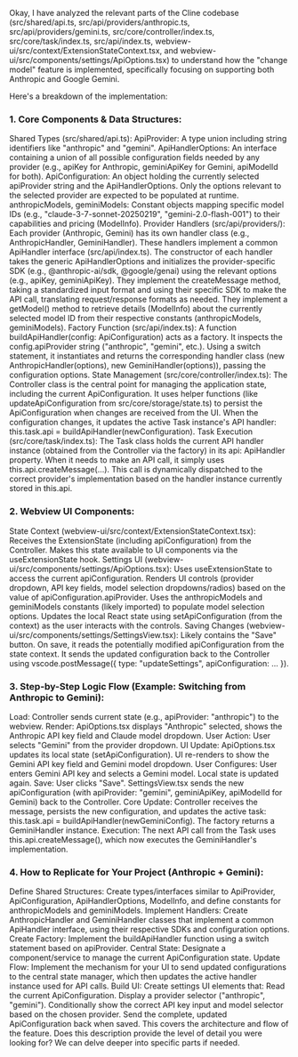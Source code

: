 Okay, I have analyzed the relevant parts of the Cline codebase (src/shared/api.ts, src/api/providers/anthropic.ts, src/api/providers/gemini.ts, src/core/controller/index.ts, src/core/task/index.ts, src/api/index.ts, webview-ui/src/context/ExtensionStateContext.tsx, and webview-ui/src/components/settings/ApiOptions.tsx) to understand how the "change model" feature is implemented, specifically focusing on supporting both Anthropic and Google Gemini.

Here's a breakdown of the implementation:

### 1. Core Components & Data Structures:

Shared Types (src/shared/api.ts):
ApiProvider: A type union including string identifiers like "anthropic" and "gemini".
ApiHandlerOptions: An interface containing a union of all possible configuration fields needed by any provider (e.g., apiKey for Anthropic, geminiApiKey for Gemini, apiModelId for both).
ApiConfiguration: An object holding the currently selected apiProvider string and the ApiHandlerOptions. Only the options relevant to the selected provider are expected to be populated at runtime.
anthropicModels, geminiModels: Constant objects mapping specific model IDs (e.g., "claude-3-7-sonnet-20250219", "gemini-2.0-flash-001") to their capabilities and pricing (ModelInfo).
Provider Handlers (src/api/providers/):
Each provider (Anthropic, Gemini) has its own handler class (e.g., AnthropicHandler, GeminiHandler).
These handlers implement a common ApiHandler interface (src/api/index.ts).
The constructor of each handler takes the generic ApiHandlerOptions and initializes the provider-specific SDK (e.g., @anthropic-ai/sdk, @google/genai) using the relevant options (e.g., apiKey, geminiApiKey).
They implement the createMessage method, taking a standardized input format and using their specific SDK to make the API call, translating request/response formats as needed.
They implement a getModel() method to retrieve details (ModelInfo) about the currently selected model ID from their respective constants (anthropicModels, geminiModels).
Factory Function (src/api/index.ts):
A function buildApiHandler(config: ApiConfiguration) acts as a factory.
It inspects the config.apiProvider string ("anthropic", "gemini", etc.).
Using a switch statement, it instantiates and returns the corresponding handler class (new AnthropicHandler(options), new GeminiHandler(options)), passing the configuration options.
State Management (src/core/controller/index.ts):
The Controller class is the central point for managing the application state, including the current ApiConfiguration.
It uses helper functions (like updateApiConfiguration from src/core/storage/state.ts) to persist the ApiConfiguration when changes are received from the UI.
When the configuration changes, it updates the active Task instance's API handler: this.task.api = buildApiHandler(newConfiguration).
Task Execution (src/core/task/index.ts):
The Task class holds the current API handler instance (obtained from the Controller via the factory) in its api: ApiHandler property.
When it needs to make an API call, it simply uses this.api.createMessage(...). This call is dynamically dispatched to the correct provider's implementation based on the handler instance currently stored in this.api.

### 2. Webview UI Components:

State Context (webview-ui/src/context/ExtensionStateContext.tsx):
Receives the ExtensionState (including apiConfiguration) from the Controller.
Makes this state available to UI components via the useExtensionState hook.
Settings UI (webview-ui/src/components/settings/ApiOptions.tsx):
Uses useExtensionState to access the current apiConfiguration.
Renders UI controls (provider dropdown, API key fields, model selection dropdowns/radios) based on the value of apiConfiguration.apiProvider.
Uses the anthropicModels and geminiModels constants (likely imported) to populate model selection options.
Updates the local React state using setApiConfiguration (from the context) as the user interacts with the controls.
Saving Changes (webview-ui/src/components/settings/SettingsView.tsx):
Likely contains the "Save" button.
On save, it reads the potentially modified apiConfiguration from the state context.
It sends the updated configuration back to the Controller using vscode.postMessage({ type: "updateSettings", apiConfiguration: ... }).

### 3. Step-by-Step Logic Flow (Example: Switching from Anthropic to Gemini):

Load: Controller sends current state (e.g., apiProvider: "anthropic") to the webview.
Render: ApiOptions.tsx displays "Anthropic" selected, shows the Anthropic API key field and Claude model dropdown.
User Action: User selects "Gemini" from the provider dropdown.
UI Update: ApiOptions.tsx updates its local state (setApiConfiguration). UI re-renders to show the Gemini API key field and Gemini model dropdown.
User Configures: User enters Gemini API key and selects a Gemini model. Local state is updated again.
Save: User clicks "Save". SettingsView.tsx sends the new apiConfiguration (with apiProvider: "gemini", geminiApiKey, apiModelId for Gemini) back to the Controller.
Core Update: Controller receives the message, persists the new configuration, and updates the active task: this.task.api = buildApiHandler(newGeminiConfig). The factory returns a GeminiHandler instance.
Execution: The next API call from the Task uses this.api.createMessage(), which now executes the GeminiHandler's implementation.

### 4. How to Replicate for Your Project (Anthropic + Gemini):

Define Shared Structures: Create types/interfaces similar to ApiProvider, ApiConfiguration, ApiHandlerOptions, ModelInfo, and define constants for anthropicModels and geminiModels.
Implement Handlers: Create AnthropicHandler and GeminiHandler classes that implement a common ApiHandler interface, using their respective SDKs and configuration options.
Create Factory: Implement the buildApiHandler function using a switch statement based on apiProvider.
Central State: Designate a component/service to manage the current ApiConfiguration state.
Update Flow: Implement the mechanism for your UI to send updated configurations to the central state manager, which then updates the active handler instance used for API calls.
Build UI: Create settings UI elements that:
Read the current ApiConfiguration.
Display a provider selector ("anthropic", "gemini").
Conditionally show the correct API key input and model selector based on the chosen provider.
Send the complete, updated ApiConfiguration back when saved.
This covers the architecture and flow of the feature. Does this description provide the level of detail you were looking for? We can delve deeper into specific parts if needed.
